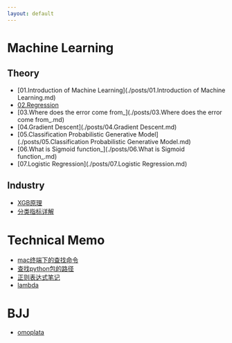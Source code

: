 ```yaml
---
layout: default
---
```


# Machine Learning
## Theory
- [01.Introduction of Machine Learning](./posts/01.Introduction of Machine Learning.md)<br/>
- [02.Regression](./posts/02.Regression.md)<br/>
- [03.Where does the error come from_](./posts/03.Where does the error come from_.md)<br/>
- [04.Gradient Descent](./posts/04.Gradient Descent.md)<br/>
- [05.Classification Probabilistic Generative Model](./posts/05.Classification Probabilistic Generative Model.md)<br/>
- [06.What is Sigmoid function_](./posts/06.What is Sigmoid function_.md)<br/>
- [07.Logistic Regression](./posts/07.Logistic Regression.md)<br/>

## Industry
- [XGB原理](./posts/XGB原理解析.md)<br/>
- [分类指标详解](./posts/分类指标详解.md)<br/>

# Technical Memo
- [mac终端下的查找命令](./posts/mac终端下的查找命令.md)<br/>
- [查找python包的路径](./posts/查找python包的路径.md)<br/>
- [正则表达式笔记](./posts/正则表达式笔记.md)<br/>
- [lambda](./posts/lambda.md)<br/>

# BJJ
- [omoplata](./posts/omoplata.md)<br/>